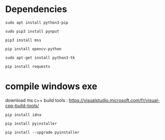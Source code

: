 # Dependencies
`sudo apt install python3-pip`

`sudo pip3 install pynput`

`pip3 install mss`

`pip install opencv-python`

`sudo apt-get install python3-tk`

`pip install requests`

# compile windows exe
download ms c++ build tools : https://visualstudio.microsoft.com/fr/visual-cpp-build-tools/

`pip install idna`

`pip install pyinstaller`

`pip install --upgrade pyinstaller`

